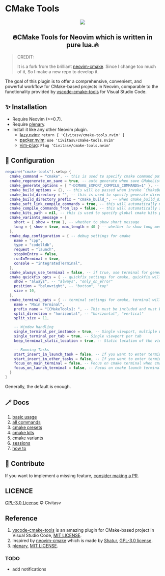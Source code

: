 # CMake Tools

<p align="center"><img src="./docs/images/demo.gif"/></p>

<h2 align="center">🔥CMake Tools for Neovim which is written in pure lua.🔥</h2>

> CREDIT:
>
> It is a fork from the brilliant [neovim-cmake](https://github.com/Shatur/neovim-cmake). Since I change too much of it, So I make a new repo to develop it.

The goal of this plugin is to offer a comprehensive, convenient, and powerful workflow for CMake-based projects in Neovim, comparable to the functionality provided by [vscode-cmake-tools](https://github.com/microsoft/vscode-cmake-tools) for Visual Studio Code.

## :sparkles: Installation

- Require Neovim (>=0.7).
- Require [plenary](https://github.com/nvim-lua/plenary.nvim).
- Install it like any other Neovim plugin.
  - [lazy.nvim](https://github.com/folke/lazy.nvim): `return { 'Civitasv/cmake-tools.nvim' }`
  - [packer.nvim](https://github.com/wbthomason/packer.nvim): `use 'Civitasv/cmake-tools.nvim'`
  - [vim-plug](https://github.com/junegunn/vim-plug): `Plug 'Civitasv/cmake-tools.nvim'`

## :balloon: Configuration

```lua
require("cmake-tools").setup {
  cmake_command = "cmake", -- this is used to specify cmake command path
  cmake_regenerate_on_save = true, -- auto generate when save CMakeLists.txt
  cmake_generate_options = { "-DCMAKE_EXPORT_COMPILE_COMMANDS=1" }, -- this will be passed when invoke `CMakeGenerate`
  cmake_build_options = {}, -- this will be passed when invoke `CMakeBuild`
  cmake_build_directory = "", -- this is used to specify generate directory for cmake
  cmake_build_directory_prefix = "cmake_build_", -- when cmake_build_directory is set to "", this option will be activated
  cmake_soft_link_compile_commands = true, -- this will automatically make a soft link from compile commands file to project root dir
  cmake_compile_commands_from_lsp = false, -- this will automatically set compile commands file location using lsp, to use it, please set `cmake_soft_link_compile_commands` to false
  cmake_kits_path = nil, -- this is used to specify global cmake kits path, see CMakeKits for detailed usage
  cmake_variants_message = {
    short = { show = true }, -- whether to show short message
    long = { show = true, max_length = 40 } -- whether to show long message
  },
  cmake_dap_configuration = { -- debug settings for cmake
    name = "cpp",
    type = "codelldb",
    request = "launch",
    stopOnEntry = false,
    runInTerminal = true,
    console = "integratedTerminal",
  },
  cmake_always_use_terminal = false, -- if true, use terminal for generate, build, clean, install, run, etc, except for debug, else only use terminal for run, use quickfix for others
  cmake_quickfix_opts = { -- quickfix settings for cmake, quickfix will be used when `cmake_always_use_terminal` is false
    show = "always", -- "always", "only_on_error"
    position = "belowright", -- "bottom", "top"
    size = 10,
  },
  cmake_terminal_opts = { -- terminal settings for cmake, terminal will be used for run when `cmake_always_use_terminal` is false or true, will be used for all tasks except for debug when `cmake_always_use_terminal` is true
    name = "Main Terminal",
    prefix_name = "[CMakeTools]: ", -- This must be included and must be unique, otherwise the terminals will not work. Do not use a simple spacebar " ", or any generic name
    split_direction = "horizontal", -- "horizontal", "vertical"
    split_size = 11,

    -- Window handling
    single_terminal_per_instance = true, -- Single viewport, multiple windows
    single_terminal_per_tab = true, -- Single viewport per tab
    keep_terminal_static_location = true, -- Static location of the viewport if avialable

    -- Running Tasks
    start_insert_in_launch_task = false, -- If you want to enter terminal with :startinsert upon using :CMakeRun
    start_insert_in_other_tasks = false, -- If you want to enter terminal with :startinsert upon launching all other cmake tasks in the terminal. Generally set as false
    focus_on_main_terminal = false, -- Focus on cmake terminal when cmake task is launched. Only used if cmake_always_use_terminal is true.
    focus_on_launch_terminal = false, -- Focus on cmake launch terminal when executable target in launched.
  }
}
```

Generally, the default is enough.

## :magic_wand: Docs

1. [basic usage](./docs/basic_usage.md)
2. [all commands](./docs/all_commands.md)
3. [cmake presets](./docs/cmake_presets.md)
4. [cmake kits](./docs/cmake_kits.md)
5. [cmake variants](./docs/cmake_variants.md)
6. [sessions](./docs/sessions.md)
6. [how to](./docs/howto.md)

## :muscle: Contribute

If you want to implement a missing feature, [consider making a PR](./docs/contribute.md).

## LICENCE

[GPL-3.0 License](https://www.gnu.org/licenses/gpl-3.0.html) © Civitasv

## Reference

1. [vscode-cmake-tools](https://github.com/microsoft/vscode-cmake-tools) is an amazing plugin for CMake-based project in Visual Studio Code, [MIT LICENSE](https://github.com/microsoft/vscode-cmake-tools/blob/main/LICENSE.txt).
2. Inspired by [neovim-cmake](https://github.com/Shatur/neovim-cmake) which is made by [Shatur](https://github.com/Shatur), [GPL-3.0 license](https://github.com/Shatur/neovim-cmake/blob/master/COPYING).
3. [plenary](https://github.com/nvim-lua/plenary.nvim), [MIT LICENSE](https://github.com/nvim-lua/plenary.nvim/blob/master/LICENSE).

### TODO
- add notifications
